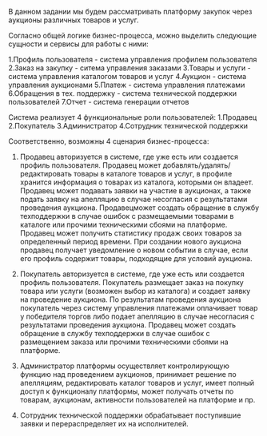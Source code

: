 В данном задании мы будем рассматривать платформу закупок через аукционы различных товаров и услуг.

Согласно общей логике бизнес-процесса, можно выделить следующие сущности и сервисы для работы с ними:

1.Профиль пользователя - система управления профилем пользователя
2.Заказ на закупку - ситема управления заказами
3.Товары и услуги - система управления каталогом товаров и услуг
4.Аукцион - система управления аукционами
5.Платеж - система управления платежами
6.Обращения в тех. поддержку - система технической поддержки  пользователей
7.Отчет - система генерации отчетов

Система реализует 4 функциональные роли пользователей:
1.Продавец
2.Покупатель
3.Администратор 
4.Сотрудник технической поддержки

Соответственно, возможны 4 сценария бизнес-процесса:

1. Продавец авторизуется в системе, где уже есть или создается профиль пользователя. Продавец может добавлять/удалять/редактировать товары в каталоге товаров и услуг, в профиле хранится информация о товарах из каталога, которыми он владеет.
   Продавец может подавать заявки на участие в аукционах, а также подать заявку на апелляцию в случае несогласия с результатами проведения аукциона. Продавецможет создать обращение в службу техподдержки в случае ошибок с размещаемыми товарами в каталоге или прочими техническими сбоями на платформе.
   Продавец может получить статистику продаж своих товаров за определенный период времени. При создании нового аукциона продавец получает уведомление о новом событии в случае, если его профиль содержит товары, подходящие для условий аукциона.
   
2. Покупатель авторизуется в системе, где уже есть или создается профиль пользователя. Покупатель размещает заказ на покупку товара или услуги (возможен выбор из каталога) и создает заявку на проведение аукциона. 
   По результатам проведения аукциона покупатель через систему управления платежами оплачивает товар у победителя торгов либо подает апелляцию в случае несогласия с результатами проведения аукциона. 
   Продавец может создать обращение в службу техподдержки в случае ошибок с размещением заказа или прочими техническими сбоями на платформе.
   
3. Администратор платформы осуществляет контролирующую функцию над проведением аукционов, принимает решение по апелляциям, редактировать каталог товаров и услуг, имеет полный доступ к функционалу платформы, может получать отчеты по товарам, аукционам, активности пользователей на платформе и пр.

4. Сотрудник технической поддержки обрабатывает поступившие заявки и перераспределяет их на исполнителей.